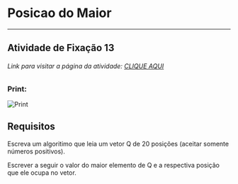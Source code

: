 # Posicao do Maior 

---

## Atividade de Fixação 13  

###### Link para visitar a página da atividade: [CLIQUE AQUI](https://giunossauro.github.io/iFood_Lets-Code_Sala-842/)

### Print:

![Print]()

## Requisitos

Escreva um algoritimo que leia um vetor Q de 20 posições (aceitar somente números positivos).  

Escrever a seguir o valor do maior elemento de Q e a respectiva posição que ele ocupa no vetor.  
 